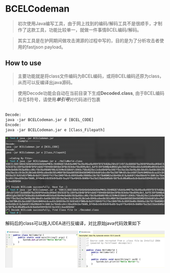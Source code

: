 # BCELCodeman

>  初次使用Java编写工具，由于网上找到的编码/解码工具不是很顺手，才制作了这款工具，功能比较单一，就做一件事情BCEL编码/解码。

> 其实工具是在护网期间做攻击溯源的过程中写的，目的是为了分析攻击者使用的fastjson payload。

## How to use

> 主要功能就是将class文件编码为BCEL编码，或将BCEL编码还原为class，从而可以反编译出java源码。

> 使用Decode功能会自动在当前目录下生成**Decoded.class**, 由于BCEL编码存在$符号，请使用***单引号***对代码进行包裹

```shell

Decode:
java -jar BCELCodeman.jar d [BCEL_CODE]
Encode:
java -jar BCELCodeman.jar e [Class_Filepath]

```

![命令行使用示例](./screenshot/jar_example.png)

解码后的class可以拖入IDEA进行反编译，对比原始java代码效果如下

![反编译对比](./screenshot/decoded.png)

